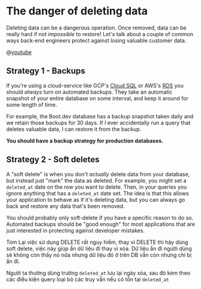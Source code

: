 # The danger of deleting data

Deleting data can be a dangerous operation. Once removed, data can be really hard if not *impossible* to restore! Let's talk about a couple of common ways back-end engineers protect against losing valuable customer data.

@[youtube](https://www.youtube.com/watch?v=kCWHniEnQDM)

## Strategy 1 - Backups

If you're using a cloud-service like GCP's [Cloud SQL](https://cloud.google.com/sql) or AWS's [RDS](https://aws.amazon.com/rds/) you should *always* turn on automated backups. They take an automatic snapshot of your entire database on some interval, and keep it around for some length of time.

For example, the Boot.dev database has a backup snapshot taken daily and we retain those backups for 30 days. If I ever accidentally run a query that deletes valuable data, I can restore it from the backup.

**You should have a backup strategy for production databases.**

## Strategy 2 - Soft deletes

A "soft delete" is when you don't *actually* delete data from your database, but instead just "mark" the data as deleted. For example, you might set a `deleted_at` date on the row you want to delete. Then, in your queries you ignore anything that has a `deleted_at` date set. The idea is that this allows your application to behave as if it's deleting data, but you can always go back and restore any data that's been removed.

You should probably only soft-delete if you have a specific reason to do so. Automated backups should be "good enough" for most applications that are just interested in protecting against developer mistakes.


Tóm Lại việc sử dụng DELETE rất nguy hiểm, thay vì DELETE thì hãy dùng soft delete, việc này giúp ẩn dữ liệu đi thay vì xóa. Dữ liệu ẩn đi người dùng sẽ không còn thấy nó nữa nhưng dữ liệu đó ở trên DB vẫn còn nhưng chỉ bị ẩn đi.

Người ta thường dùng trường `deleted_at` lưu lại ngày xóa, sau đó kèm theo các điều kiện query loại bỏ các truy vấn nếu có tồn tại `deleted_at`